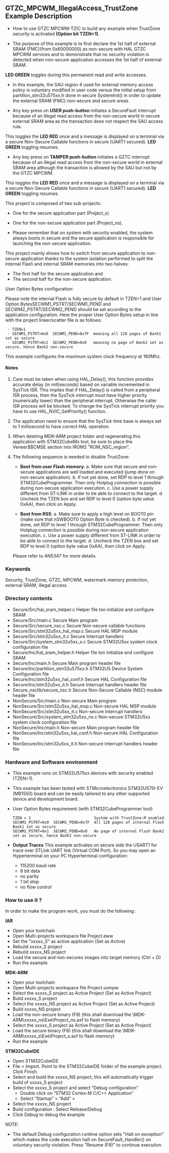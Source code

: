 ## <b>GTZC_MPCWM_IllegalAccess_TrustZone Example Description</b>

- How to use GTZC MPCWM-TZIC to build any example when TrustZone security is activated **(Option bit TZEN=1)**.

- The purpose of this example is to first declare the 1st half of external SRAM (FMC)(from 0x60000000) as non-secure with HAL GTZC MPCWM services and to demonstrate that
no security violation is detected when non-secure application accesses the 1st half of external SRAM.

**LED GREEN** toggles during this permanent read and write accesses.

- In this example, the SAU region 4 used for external memory access policy is voluntary modified in user code versus the initial setup from partition_stm32u575xx.h done in
secure SystemInit() in order to update the external SRAM (FMC) non-secure and secure areas.

- Any key press on **USER push-button** initiates a SecureFault interrupt because of an illegal read access from the non-secure world in secure external SRAM area as the
transaction does not respect the SAU access rule.

This toggles the **LED RED** once and a message is displayed on a terminal via a secure Non-Secure Callable functions in secure (UART1 secured).
**LED GREEN** toggling resumes.

- Any key press on **TAMPER push-button** initiates a GZTC interrupt because of an illegal read access from the non-secure world in external SRAM area although
the transaction is allowed by the SAU but not by the GTZC MPCWM.

This toggles the **LED RED** once and a message is displayed on a terminal via a secure
Non-Secure Callable functions in secure (UART1 secured). **LED GREEN** toggling resumes.

This project is composed of two sub-projects:

- One for the secure application part (Project_s)
- One for the non-secure application part (Project_ns).

- Please remember that on system with security enabled, the system always boots in secure and the secure application is responsible for launching the non-secure application.

This project mainly shows how to switch from secure application to non-secure application thanks to the system isolation performed to split the internal Flash and internal SRAM memories
into two halves:

 - The first half for the secure application and
 - The second half for the non-secure application.

User Option Bytes configuration:

Please note the internal Flash is fully secure by default in TZEN=1 and User Option BytesSECWM1_PSTRT/SECWM1_PEND and SECWM2_PSTRT/SECWM2_PEND should be set according to the application
configuration. Here the proper User Option Bytes setup in line with the project linker/scatter
file is as follows:

     - TZEN=1
     - SECWM1_PSTRT=0x0  SECWM1_PEND=0x7F  meaning all 128 pages of Bank1 set as secure
     - SECWM2_PSTRT=0x1  SECWM2_PEND=0x0   meaning no page of Bank2 set as secure, hence Bank2 non-secure

This example configures the maximum system clock frequency at 160Mhz.

#### <b>Notes</b>
 1. Care must be taken when using HAL_Delay(), this function provides accurate delay (in milliseconds)
      based on variable incremented in SysTick ISR. This implies that if HAL_Delay() is called from
      a peripheral ISR process, then the SysTick interrupt must have higher priority (numerically lower)
      than the peripheral interrupt. Otherwise the caller ISR process will be blocked.
      To change the SysTick interrupt priority you have to use HAL_NVIC_SetPriority() function.

 2. The application need to ensure that the SysTick time base is always set to 1 millisecond
      to have correct HAL operation.
	  
 3. When deleting MDK-ARM project folder and regenerating this application with STM32CubeMx tool, be sure to place the Veneer$$CMSE section into IROM2 “ROM_NSC_region”.

 4. The following sequence is needed to disable TrustZone:
 
      - **Boot from user Flash memory**: 
         a.	Make sure that secure and non-secure applications are well loaded and executed (jump done on non-secure application).
         b.	If not yet done, set RDP to level 1 through STM32CubeProgrammer. Then only Hotplug connection is possible during non-secure application execution.
         c.	Use a power supply different from ST-LINK in order to be able to connect to the target.
         d.	Uncheck the TZEN box and set RDP to level 0 (option byte value 0xAA), then click on Apply.

     - **Boot from RSS**:
         a.	Make sure to apply a high level on BOOT0 pin (make sure that nSWBOOT0 Option Byte is checked).
         b.	If not yet done, set RDP to level 1 through STM32CubeProgrammer. Then only Hotplug connection is possible during non-secure application execution.
         c.	Use a power supply different from ST-LINK in order to be able to connect to the target.
         d.	Uncheck the TZEN box and set RDP to level 0 (option byte value 0xAA), then click on Apply.
		 
		 
	Please refer to AN5347 for more details.	 

### <b>Keywords</b>

Security, TrustZone, GTZC, MPCWM, watermark memory protection, external SRAM, illegal access 

### <b>Directory contents</b>

  - Secure/Src/hal_sram_helper.c                 Helper file ton initialize and configure SRAM
  - Secure/Src/main.c                            Secure Main program
  - Secure/Src/secure_nsc.c                      Secure Non-secure callable functions
  - Secure/Src/stm32u5xx_hal_msp.c               Secure HAL MSP module
  - Secure/Src/stm32u5xx_it.c                    Secure Interrupt handlers
  - Secure/Src/system_stm32u5xx_s.c              Secure STM32U5xx system clock configuration file
  - Secure/Inc/hal_sram_helper.h                 Helper file ton initialize and configure SRAM
  - Secure/Inc/main.h                            Secure Main program header file
  - Secure/Inc/partition_stm32u575xx.h           STM32U5 Device System Configuration file
  - Secure/Inc/stm32u5xx_hal_conf.h              Secure HAL Configuration file
  - Secure/Inc/stm32u5xx_it.h                    Secure Interrupt handlers header file
  - Secure_nsclib/secure_nsc.h                   Secure Non-Secure Callable (NSC) module header file
  - NonSecure/Src/main.c                         Non-secure Main program
  - NonSecure/Src/stm32u5xx_hal_msp.c            Non-secure HAL MSP module
  - NonSecure/Src/stm32u5xx_it.c                 Non-secure Interrupt handlers
  - NonSecure/Src/system_stm32u5xx_ns.c          Non-secure STM32U5xx system clock configuration file
  - NonSecure/Inc/main.h                         Non-secure Main program header file
  - NonSecure/Inc/stm32u5xx_hal_conf.h           Non-secure HAL Configuration file
  - NonSecure/Inc/stm32u5xx_it.h                 Non-secure Interrupt handlers header file


### <b>Hardware and Software environment</b>

  - This example runs on STM32U575xx devices with security enabled (TZEN=1).

  - This example has been tested with STMicroelectronics STM32U575I-EV (MB1550)
    board and can be easily tailored to any other supported device
    and development board.

  - User Option Bytes requirement (with STM32CubeProgrammer tool)
  
        TZEN = 1                            System with TrustZone-M enabled
        SECWM1_PSTRT=0x0  SECWM1_PEND=0x7F  All 128 pages of internal Flash Bank1 set as secure
        SECWM2_PSTRT=0x1  SECWM2_PEND=0x0   No page of internal Flash Bank2 set as secure, hence Bank2 non-secure
		
- **Output Traces**
This example activates on secure side the USART1 for trace over STLink UART link (Virtual COM Port).
So you may open an Hyperterminal on your PC
Hyperterminal configuration:

    - 115200 baud rate
    - 8 bit data
    - no parity
    - 1 bit stop
    - no flow control


### <b>How to use it ?</b>

In order to make the program work, you must do the following :


<b>IAR</b>

 - Open your toolchain
 - Open Multi-projects workspace file Project.eww
 - Set the "xxxxx_S" as active application (Set as Active)
 - Rebuild xxxxx_S project
 - Rebuild xxxxx_NS project
 - Load the secure and non-secures images into target memory (Ctrl + D)
 - Run the example
 
<b>MDK-ARM</b>

 - Open your toolchain
 - Open Multi-projects workspace file Project.uvmpw
 - Select the xxxxx_S project as Active Project (Set as Active Project)
 - Build xxxxx_S project
 - Select the xxxxx_NS project as Active Project (Set as Active Project)
 - Build xxxxx_NS project
 - Load the non-secure binary (F8)
   (this shall download the \MDK-ARM\xxxxx_ns\Exe\Project_ns.axf to flash memory)
 - Select the xxxxx_S project as Active Project (Set as Active Project)
 - Load the secure binary (F8)
   (this shall download the \MDK-ARM\xxxxx_s\Exe\Project_s.axf to flash memory)
 - Run the example

<b>STM32CubeIDE</b>

 - Open STM32CubeIDE
 - File > Import. Point to the STM32CubeIDE folder of the example project. Click Finish.
 - Select and build the xxxxx_NS project, this will automatically trigger build of xxxxx_S project
 - Select the xxxxx_S project and select “Debug configuration”
   - Double click on “STM32 Cortex-M C/C++ Application”
   - Select  “Startup” >  “Add” >
 - Select the xxxxx_NS project
 - Build configuration : Select Release/Debug
 - Click Debug to debug the example
 
 NOTE:
 - The default Debug configuration runtime option sets "Halt on exception" which 
   makes the code execution halt on SecureFault_Handler() on voluntary security violation.
   Press "Resume (F8)" to continue execution.

